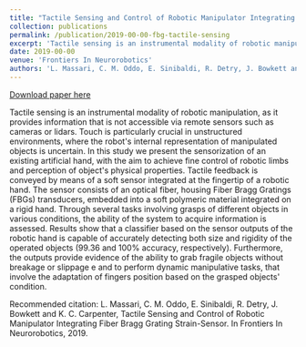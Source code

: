 ```yaml
---
title: "Tactile Sensing and Control of Robotic Manipulator Integrating Fiber Bragg Grating Strain-Sensor."
collection: publications
permalink: /publication/2019-00-00-fbg-tactile-sensing
excerpt: 'Tactile sensing is an instrumental modality of robotic manipulation, as it provides information that is not accessible via remote sensors such as cameras or lidars. Touch is particularly crucial in unstructured environments, where the robot&apos;s internal representation of manipulated objects is uncertain. In this study we present the sensorization of an existing artificial hand, with the aim to achieve fine control of robotic limbs and perception of object&apos;s physical properties. Tactile feedback is conveyed by means of a soft sensor integrated at the fingertip of a robotic hand. The sensor consists of an optical fiber, housing Fiber Bragg Gratings (FBGs) transducers, embedded into a soft polymeric material integrated on a rigid hand. Through several tasks involving grasps of different objects in various conditions, the ability of the system to acquire information is assessed. Results show that a classifier based on the sensor outputs of the robotic hand is capable of accurately detecting both size and rigidity of the operated objects (99.36 and 100% accuracy, respectively). Furthermore, the outputs provide evidence of the ability to grab fragile objects without breakage or slippage e and to perform dynamic manipulative tasks, that involve the adaptation of fingers position based on the grasped objects&apos; condition.'
date: 2019-00-00
venue: 'Frontiers In Neurorobotics'
authors: 'L. Massari, C. M. Oddo, E. Sinibaldi, R. Detry, J. Bowkett and K. C. Carpenter'
---
```


<a href='http://dx.doi.org/10.3389/fnbot.2019.00008'>Download paper here</a>

Tactile sensing is an instrumental modality of robotic manipulation, as it provides information that is not accessible via remote sensors such as cameras or lidars. Touch is particularly crucial in unstructured environments, where the robot&apos;s internal representation of manipulated objects is uncertain. In this study we present the sensorization of an existing artificial hand, with the aim to achieve fine control of robotic limbs and perception of object&apos;s physical properties. Tactile feedback is conveyed by means of a soft sensor integrated at the fingertip of a robotic hand. The sensor consists of an optical fiber, housing Fiber Bragg Gratings (FBGs) transducers, embedded into a soft polymeric material integrated on a rigid hand. Through several tasks involving grasps of different objects in various conditions, the ability of the system to acquire information is assessed. Results show that a classifier based on the sensor outputs of the robotic hand is capable of accurately detecting both size and rigidity of the operated objects (99.36 and 100% accuracy, respectively). Furthermore, the outputs provide evidence of the ability to grab fragile objects without breakage or slippage e and to perform dynamic manipulative tasks, that involve the adaptation of fingers position based on the grasped objects&apos; condition.

Recommended citation: L. Massari, C. M. Oddo, E. Sinibaldi, R. Detry, J. Bowkett and K. C. Carpenter, Tactile Sensing and Control of Robotic Manipulator Integrating Fiber Bragg Grating Strain-Sensor. In Frontiers In Neurorobotics, 2019.